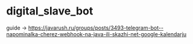 # digital_slave_bot
guide -> https://javarush.ru/groups/posts/3493-telegram-bot--napominalka-cherez-webhook-na-java-ili-skazhi-net-google-kalendarju
